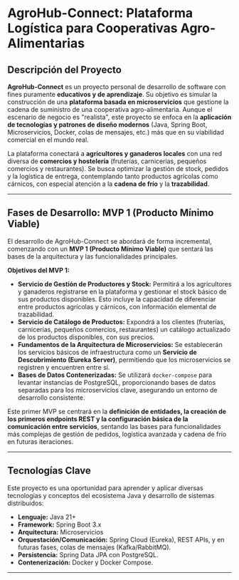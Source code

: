 # AgroHub-Connect: Plataforma Logística para Cooperativas Agro-Alimentarias

## Descripción del Proyecto
**AgroHub-Connect** es un proyecto personal de desarrollo de software con fines puramente **educativos y de aprendizaje**. Su objetivo es simular la construcción de una **plataforma basada en microservicios** que gestione la cadena de suministro de una cooperativa agro-alimentaria. Aunque el escenario de negocio es "realista", este proyecto se enfoca en la **aplicación de tecnologías y patrones de diseño modernos** (Java, Spring Boot, Microservicios, Docker, colas de mensajes, etc.) más que en su viabilidad comercial en el mundo real.

La plataforma conectará a **agricultores y ganaderos locales** con una red diversa de **comercios y hostelería** (fruterías, carnicerías, pequeños comercios y restaurantes). Se busca optimizar la gestión de stock, pedidos y la logística de entrega, contemplando tanto productos agrícolas como cárnicos, con especial atención a la **cadena de frío** y la **trazabilidad**.

---

## Fases de Desarrollo: MVP 1 (Producto Mínimo Viable)

El desarrollo de AgroHub-Connect se abordará de forma incremental, comenzando con un **MVP 1 (Producto Mínimo Viable)** que sentará las bases de la arquitectura y las funcionalidades principales.

**Objetivos del MVP 1:**

* **Servicio de Gestión de Productores y Stock:** Permitirá a los agricultores y ganaderos registrarse en la plataforma y gestionar el stock básico de sus productos disponibles. Esto incluye la capacidad de diferenciar entre productos agrícolas y cárnicos, con información elemental de trazabilidad.
* **Servicio de Catálogo de Productos:** Expondrá a los clientes (fruterías, carnicerías, pequeños comercios, restaurantes) un catálogo actualizado de los productos disponibles, con sus precios.
* **Fundamentos de la Arquitectura de Microservicios:** Se establecerán los servicios básicos de infraestructura como un **Servicio de Descubrimiento (Eureka Server)**, permitiendo que los microservicios se registren y encuentren entre sí.
* **Bases de Datos Contenerizadas:** Se utilizará `docker-compose` para levantar instancias de PostgreSQL, proporcionando bases de datos separadas para los microservicios clave, asegurando un entorno de desarrollo consistente.

Este primer MVP se centrará en la **definición de entidades, la creación de los primeros endpoints REST y la configuración básica de la comunicación entre servicios**, sentando las bases para funcionalidades más complejas de gestión de pedidos, logística avanzada y cadena de frío en futuras iteraciones.

---

## Tecnologías Clave

Este proyecto es una oportunidad para aprender y aplicar diversas tecnologías y conceptos del ecosistema Java y desarrollo de sistemas distribuidos:

* **Lenguaje:** Java 21+
* **Framework:** Spring Boot 3.x
* **Arquitectura:** Microservicios
* **Orquestación/Comunicación:** Spring Cloud (Eureka), REST APIs, y en futuras fases, colas de mensajes (Kafka/RabbitMQ).
* **Persistencia:** Spring Data JPA con PostgreSQL.
* **Contenerización:** Docker y Docker Compose.

---
